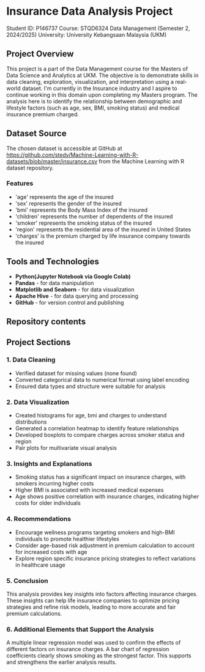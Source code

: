 # Insurance Data Analysis Project
Student ID: P146737
Course: STQD6324 Data Management (Semester 2, 2024/2025)
University: University Kebangsaan Malaysia (UKM)

## Project Overview
This project is a part of the Data Management course for the Masters of Data Science and Analytics at UKM. 
The objective is to demonstrate skills in data cleaning, exploration, visualization, and interpretation using a real-world dataset. I'm currently in the Insurance industry and I aspire to continue working in this domain upon completing my Masters program.
The analysis here is to identify the relationship between demographic and lifestyle factors (such as age, sex, BMI, smoking status) and medical insurance premium charged.

## Dataset Source
The chosen dataset is accessible at GitHub at https://github.com/stedy/Machine-Learning-with-R-datasets/blob/master/insurance.csv from the Machine Learning with R dataset repository.

### Features
- 'age' represents the age of the insured 
- 'sex' represents the gender of the insured 
- 'bmi' represents the Body Mass Index of the insured 
- 'children' represents the number of dependents of the insured
- 'smoker' represents the smoking status of the insured
- 'region' represents the residential area of the insured in United States
- 'charges' is the premium charged by life insurance company towards the insured

## Tools and Technologies
- **Python(Jupyter Notebook via Google Colab)**
- **Pandas** - for data manipulation
- **Matplotlib and Seaborn** - for data visualization
- **Apache Hive** - for data querying and processing
- **GitHub** - for version control and publishing

## Repository contents
## Project Sections
### 1. Data Cleaning
- Verified dataset for missing values (none found)
- Converted categorical data to numerical format using label encoding
- Ensured data types and structure were suitable for analysis

### 2. Data Visualization
- Created histograms for age, bmi and charges to understand distributions
- Generated a correlation heatmap to identify feature relationships
- Developed boxplots to compare charges across smoker status and region
- Pair plots for multivariate visual analysis

### 3. Insights and Explanations
- Smoking status has a significant impact on insurance charges, with smokers incurring higher costs
- Higher BMI is associated with increased medical expenses
- Age shows positive correlation with insurance charges, indicating higher costs for older individuals

### 4. Recommendations
- Encourage wellness programs targeting smokers and high-BMI individuals to promote healthier lifestyles
- Consider age-based risk adjustment in premium calculation to account for increased costs with age
- Explore region specific insurance pricing strategies to reflect variations in healthcare usage

### 5. Conclusion
This analysis provides key insights into factors affecting insurance charges. These insights can help life insurance companies to optimize pricing strategies and refine risk models, leading to more accurate and fair premium calculations.

### 6. Additional Elements that Support the Analysis
A multiple linear regression model was used to confirm the effects of different factors on insurance charges. A bar chart of regression coefficients clearly shows smoking as the strongest factor. This supports and strengthens the earlier analysis results.
